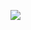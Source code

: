 [![](https://www.herokucdn.com/deploy/button.png)](https://heroku.com/deploy?template=https://github.com/YamashinaSarie/h-jsqod)
